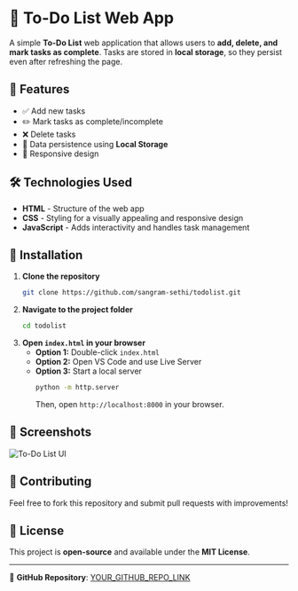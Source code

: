 # 📝 To-Do List Web App

A simple **To-Do List** web application that allows users to **add, delete, and mark tasks as complete**. Tasks are stored in **local storage**, so they persist even after refreshing the page.

## 🚀 Features
- ✅ Add new tasks
- ✏️ Mark tasks as complete/incomplete
- ❌ Delete tasks
- 💾 Data persistence using **Local Storage**
- 📱 Responsive design

## 🛠️ Technologies Used
- **HTML** - Structure of the web app
- **CSS** - Styling for a visually appealing and responsive design
- **JavaScript** - Adds interactivity and handles task management

## 📂 Installation
1. **Clone the repository**  
   ```sh
   git clone https://github.com/sangram-sethi/todolist.git
   ```
2. **Navigate to the project folder**  
   ```sh
   cd todolist
   ```
3. **Open `index.html` in your browser**  
   - **Option 1:** Double-click `index.html`
   - **Option 2:** Open VS Code and use Live Server
   - **Option 3:** Start a local server  
     ```sh
     python -m http.server
     ```
     Then, open `http://localhost:8000` in your browser.

## 📸 Screenshots
![To-Do List UI](https://via.placeholder.com/600x300?text=To-Do+List+Screenshot)

## 🤝 Contributing
Feel free to fork this repository and submit pull requests with improvements!

## 📜 License
This project is **open-source** and available under the **MIT License**.

---
🔗 **GitHub Repository**: [YOUR_GITHUB_REPO_LINK](https://github.com/sangram-sethi/todolist)
